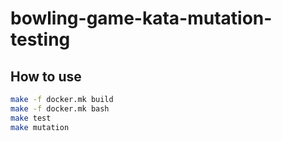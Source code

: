 # bowling-game-kata-mutation-testing

## How to use
```sh
make -f docker.mk build
make -f docker.mk bash
make test
make mutation
```
